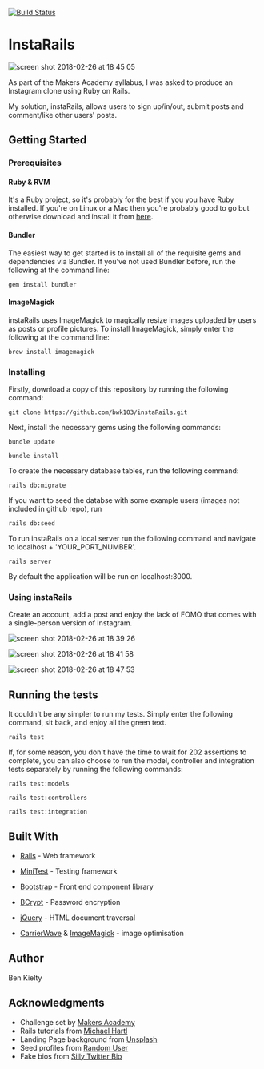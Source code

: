 [![Build Status](https://travis-ci.org/bwk103/instaRails.svg?branch=master)](https://travis-ci.org/bwk103/instaRails)

# InstaRails

![screen shot 2018-02-26 at 18 45 05](https://user-images.githubusercontent.com/8667021/36688740-3ed9bd14-1b25-11e8-87e2-be05b7cb637b.png)

As part of the Makers Academy syllabus, I was asked to produce an Instagram clone using Ruby on Rails.  

My solution, instaRails, allows users to sign up/in/out, submit posts and
comment/like other users' posts.
## Getting Started

### Prerequisites

#### Ruby & RVM
It's a Ruby project, so it's probably for the best if you you have Ruby installed.  If you're on Linux or a Mac then you're probably good to go but otherwise download and install it from [here](https://www.ruby-lang.org/en/downloads/).

#### Bundler
The easiest way to get started is to install all of the requisite gems and dependencies via Bundler.  If you've not used Bundler before, run the following at the command line:

`gem install bundler`

#### ImageMagick
instaRails uses ImageMagick to magically resize images uploaded by users as posts or profile pictures.  To install ImageMagick, simply enter the following at the command line:

`brew install imagemagick`

### Installing

Firstly, download a copy of this repository by running the following command:

`git clone https://github.com/bwk103/instaRails.git`

Next, install the necessary gems using the following commands:

`bundle update`

`bundle install`

To create the necessary database tables, run the following command:

`rails db:migrate`

If you want to seed the databse with some example users (images not included in github repo), run

`rails db:seed`

To run instaRails on a local server run the following command and navigate to localhost + 'YOUR_PORT_NUMBER'.

`rails server`

By default the application will be run on localhost:3000.

### Using instaRails

Create an account, add a post and enjoy the lack of FOMO that comes with a single-person version of Instagram.

![screen shot 2018-02-26 at 18 39 26](https://user-images.githubusercontent.com/8667021/36688511-98b187a0-1b24-11e8-9419-96434fbabae2.png)

![screen shot 2018-02-26 at 18 41 58](https://user-images.githubusercontent.com/8667021/36688639-004f9e88-1b25-11e8-9f85-d533f4573be8.png)

![screen shot 2018-02-26 at 18 47 53](https://user-images.githubusercontent.com/8667021/36688845-97fc366a-1b25-11e8-8bee-eea9ec485082.png)

## Running the tests

It couldn't be any simpler to run my tests.  Simply enter the following command, sit back, and enjoy all the green text.

`rails test`

If, for some reason, you don't have the time to wait for 202 assertions to complete, you can also choose to run the model, controller and integration tests separately by running the following commands:

`rails test:models`

`rails test:controllers`

`rails test:integration`

## Built With

- [Rails](http://rubyonrails.org/) - Web framework

- [MiniTest](https://github.com/blowmage/minitest-rails) - Testing framework

- [Bootstrap](http://getbootstrap.com/) - Front end component library

- [BCrypt](https://github.com/codahale/bcrypt-ruby) - Password encryption

- [jQuery](http://api.jquery.com/) - HTML document traversal

- [CarrierWave](https://github.com/carrierwaveuploader/carrierwave) & [ImageMagick](https://github.com/ImageMagick/ImageMagick) - image optimisation

## Author

Ben Kielty

## Acknowledgments

- Challenge set by [Makers Academy](http://www.makersacademy.com/)
- Rails tutorials from [Michael Hartl](https://www.railstutorial.org/)
- Landing Page background from [Unsplash](https://unsplash.com/)
- Seed profiles from [Random User](https://randomuser.me/)
- Fake bios from [Silly Twitter Bio](http://www.sillytwitterbio.com/)
